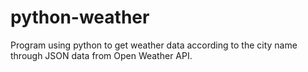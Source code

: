 # python-weather
Program using python to get weather data according to the city name through JSON data from Open Weather API.
